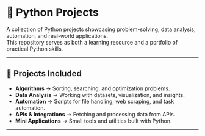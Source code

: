 # 🐍 Python Projects

A collection of Python projects showcasing problem-solving, data analysis, automation, and real-world applications.  
This repository serves as both a learning resource and a portfolio of practical Python skills.  

---

## 📂 Projects Included
- **Algorithms** → Sorting, searching, and optimization problems.  
- **Data Analysis** → Working with datasets, visualization, and insights.  
- **Automation** → Scripts for file handling, web scraping, and task automation.  
- **APIs & Integrations** → Fetching and processing data from APIs.  
- **Mini Applications** → Small tools and utilities built with Python.  
---
